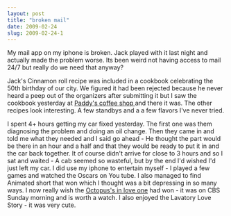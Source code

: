 ```yaml
---
layout: post
title: "broken mail"
date: 2009-02-24
slug: 2009-02-24-1
---
```


My mail app on my iphone is broken.  Jack played with it last night and actually made the problem worse.  Its been weird not having access to mail 24/7  but really do we need that anyway?  

Jack&apos;s Cinnamon roll recipe was included in a cookbook celebrating the 50th birthday of our city.  We  figured it had been rejected because he never heard a peep out of the organizers after submitting it but I saw the cookbook yesterday at  [Paddy&apos;s coffee shop ](http://paddyscoffee.com/) and there it was.  The other recipes look interesting.  A few standbys and a a few flavors I&apos;ve never tried.  

I spent 4+ hours getting my car fixed yesterday.  The first one was them diagnosing the problem and doing an oil change.  Then they came in and told me what they needed and I said go ahead - He thought the part would be there in an hour and a half and that they would be ready to put it in and the car back together.  It of course didn&apos;t arrive for close to 3 hours and so I sat and waited - A cab seemed so wasteful, but by the end I&apos;d wished I&apos;d just left my car.   I did use my iphone to entertain myself - I played a few games and watched the Oscars on You tube.  I also managed to find Animated short that won which I thought was a bit depressing in so many ways.  I now really wish the  [Octopus&apos;s in love one](http://www.youtube.com/watch?v=qreOELd35Ig)  had won - it was on CBS Sunday morning and is worth a watch.   I also enjoyed the Lavatory Love Story - it was very cute.




